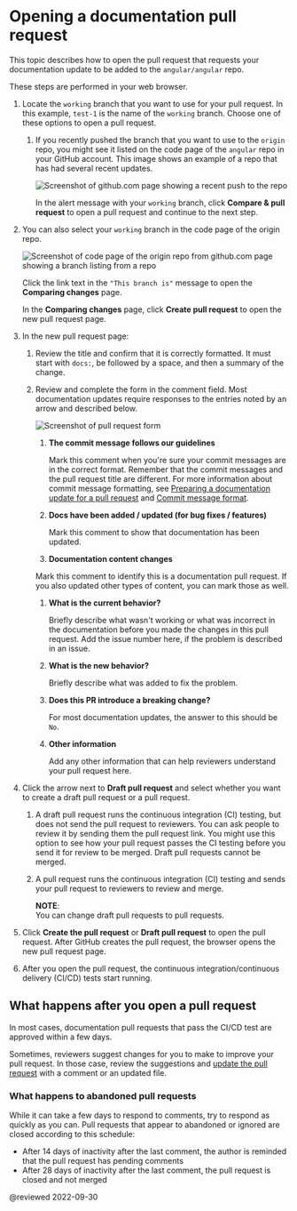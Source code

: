 # Opening a documentation pull request

This topic describes how to open the pull request that requests your documentation update to be added to the `angular/angular` repo.

<!-- vale Angular.Google_We = NO -->

These steps are performed in your web browser.

1.  Locate the `working` branch that you want to use for your pull request.
    In this example, `test-1` is the name of the `working` branch.
    Choose one of these options to open a pull request.

    1.  If you recently pushed the branch that you want to use to the `origin` repo, you might see it listed on the code page of the `angular` repo in your GitHub account.
        This image shows an example of a repo that has had several recent updates.

        <div class="lightbox">

        <img alt="Screenshot of github.com page showing a recent push to the repo" src="generated/images/guide/doc-pr-open/github-recent-push.png">

        </div>

        In the alert message with your `working` branch, click **Compare &amp; pull request** to open a pull request and continue to the next step.

   1.  You can also select your `working` branch in the code page of the origin repo.

        <div class="lightbox">

        <img alt="Screenshot of code page of the origin repo from github.com page showing a branch listing from a repo" src="generated/images/guide/doc-pr-open/github-branch-view.png">

        </div>

        Click the link text in the `"This branch is"` message to open the **Comparing changes** page.

        <div class="lightbox>

        <img alt="Screenshot of Comparing Changes page in github.com page showing a difference between branches of a repo" src="generated/images/guide/doc-pr-open/github-branch-diff.png">

        </div>

        In the **Comparing changes** page, click **Create pull request** to open the new pull request page.

1.  In the new pull request page:
    1.  Review the title and confirm that it is correctly formatted.
        It must start with `docs:`, be followed by a space, and then a summary of the change.

    1.  Review and complete the form in the comment field.
        Most documentation updates require responses to the entries noted by an arrow and described below.

        <div class="lightbox">

        <img alt="Screenshot of pull request form" src="generated/images/guide/doc-pr-open/pr-checklist.png">

        </div>

        1.  **The commit message follows our guidelines**

            Mark this comment when you're sure your commit messages are in the correct format.
            Remember that the commit messages and the pull request title are different.
            For more information about commit message formatting, see [Preparing a documentation update for a pull request](guide/doc-pr-prep) and [Commit message format](https://github.com/angular/angular/blob/main/CONTRIBUTING.md#commit).

        1.  **Docs have been added / updated \(for bug fixes / features\)**

            Mark this comment to show that documentation has been updated.

        1.  **Documentation content changes**

        Mark this comment to identify this is a documentation pull request.
        If you also updated other types of content, you can mark those as well.

        1.  **What is the current behavior?**

            Briefly describe what wasn't working or what was incorrect in the documentation before you made the changes in this pull request.
            Add the issue number here, if the problem is described in an issue.

        1.  **What is the new behavior?**

            Briefly describe what was added to fix the problem.

        1.  **Does this PR introduce a breaking change?**

            For most documentation updates, the answer to this should be `No`.

        1.  **Other information**

            Add any other information that can help reviewers understand your pull request here.

1.  Click the arrow next to **Draft pull request** and select whether you want to create a draft pull request or a pull request.
    1.  A draft pull request runs the continuous integration \(CI\) testing, but does not send the pull request to reviewers.
        You can ask people to review it by sending them the pull request link.
        You might use this option to see how your pull request passes the CI testing before you send it for review to be merged.
        Draft pull requests cannot be merged.

    1.  A pull request runs the continuous integration \(CI\) testing and sends your pull request to reviewers to review and merge.

        <div class="alert is-helpful">

        **NOTE**: <br />
        You can change draft pull requests to pull requests.

        </div>

1.  Click **Create the pull request** or **Draft pull request** to open the pull request.
    After GitHub creates the pull request, the browser opens the new pull request page.

1.  After you open the pull request, the continuous integration/continuous delivery \(CI/CD\) tests start running.

<!-- vale Angular.Google_We = YES -->

## What happens after you open a pull request

In most cases, documentation pull requests that pass the CI/CD test are approved within a few days.

Sometimes, reviewers suggest changes for you to make to improve your pull request.
In those case, review the suggestions and [update the pull request](guide/doc-pr-update) with a comment or an updated file.

### What happens to abandoned pull requests

While it can take a few days to respond to comments, try to respond as quickly as you can.
Pull requests that appear to abandoned or ignored are closed according to this schedule:

*   After 14 days of inactivity after the last comment, the author is reminded that the pull request has pending comments
*   After 28 days of inactivity after the last comment, the pull request is closed and not merged

<!-- links -->

<!-- external links -->

<!-- end links -->

@reviewed 2022-09-30
